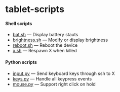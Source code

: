 # tablet-scripts

#### Shell scripts
 - [bat.sh](/bat.sh) &mdash; Display battery stauts
 - [brightness.sh](/brightness.sh) &mdash; Modify or display brightness
 - [reboot.sh](/reboot.sh) &mdash; Reboot the device
 - [x.sh](/x.sh) &mdash; Respawn X when killed
#### Python scripts
 - [input.py](/input.py) &mdash; Send keyboard keys through ssh to X
 - [keys.py](/keys.py) &mdash; Handle all keypress events
 - [mouse.py](/mouse.py) &mdash; Support right click on hold
